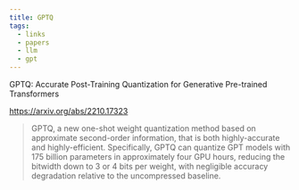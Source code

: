 ```yaml
---
title: GPTQ
tags:
  - links
  - papers
  - llm
  - gpt
---
```

GPTQ: Accurate Post-Training Quantization for Generative Pre-trained Transformers

https://arxiv.org/abs/2210.17323

> GPTQ, a new one-shot weight quantization method based on approximate second-order information, that is both highly-accurate and highly-efficient. Specifically, GPTQ can quantize GPT models with 175 billion parameters in approximately four GPU hours, reducing the bitwidth down to 3 or 4 bits per weight, with negligible accuracy degradation relative to the uncompressed baseline.
